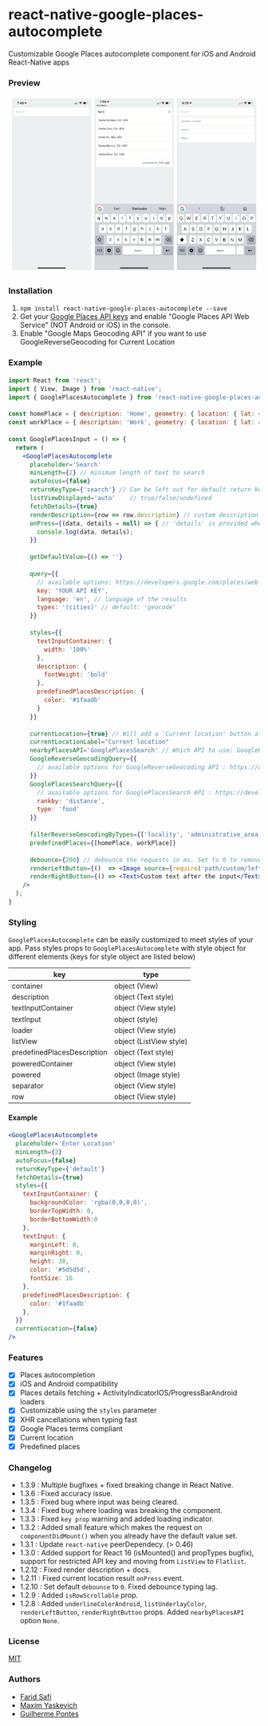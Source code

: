 # react-native-google-places-autocomplete
Customizable Google Places autocomplete component for iOS and Android React-Native apps

### Preview

![](https://raw.githubusercontent.com/FaridSafi/react-native-google-places-autocomplete/master/Assets/screenshot.png)

### Installation

1. ```npm install react-native-google-places-autocomplete --save```
2. Get your [Google Places API keys](https://developers.google.com/places/documentation/) and enable "Google Places API Web Service" (NOT Android or iOS) in the console.
3. Enable "Google Maps Geocoding API" if you want to use GoogleReverseGeocoding for Current Location

### Example

```jsx
import React from 'react';
import { View, Image } from 'react-native';
import { GooglePlacesAutocomplete } from 'react-native-google-places-autocomplete';

const homePlace = { description: 'Home', geometry: { location: { lat: 48.8152937, lng: 2.4597668 } }};
const workPlace = { description: 'Work', geometry: { location: { lat: 48.8496818, lng: 2.2940881 } }};

const GooglePlacesInput = () => {
  return (
    <GooglePlacesAutocomplete
      placeholder='Search'
      minLength={2} // minimum length of text to search
      autoFocus={false}
      returnKeyType={'search'} // Can be left out for default return key https://facebook.github.io/react-native/docs/textinput.html#returnkeytype
      listViewDisplayed='auto'    // true/false/undefined
      fetchDetails={true}
      renderDescription={row => row.description} // custom description render
      onPress={(data, details = null) => { // 'details' is provided when fetchDetails = true
        console.log(data, details);
      }}

      getDefaultValue={() => ''}

      query={{
        // available options: https://developers.google.com/places/web-service/autocomplete
        key: 'YOUR API KEY',
        language: 'en', // language of the results
        types: '(cities)' // default: 'geocode'
      }}

      styles={{
        textInputContainer: {
          width: '100%'
        },
        description: {
          fontWeight: 'bold'
        },
        predefinedPlacesDescription: {
          color: '#1faadb'
        }
      }}

      currentLocation={true} // Will add a 'Current location' button at the top of the predefined places list
      currentLocationLabel="Current location"
      nearbyPlacesAPI='GooglePlacesSearch' // Which API to use: GoogleReverseGeocoding or GooglePlacesSearch
      GoogleReverseGeocodingQuery={{
        // available options for GoogleReverseGeocoding API : https://developers.google.com/maps/documentation/geocoding/intro
      }}
      GooglePlacesSearchQuery={{
        // available options for GooglePlacesSearch API : https://developers.google.com/places/web-service/search
        rankby: 'distance',
        type: 'food'
      }}

      filterReverseGeocodingByTypes={['locality', 'administrative_area_level_3']} // filter the reverse geocoding results by types - ['locality', 'administrative_area_level_3'] if you want to display only cities
      predefinedPlaces={[homePlace, workPlace]}

      debounce={200} // debounce the requests in ms. Set to 0 to remove debounce. By default 0ms.
      renderLeftButton={()  => <Image source={require('path/custom/left-icon')} />}
      renderRightButton={() => <Text>Custom text after the input</Text>}
    />
  );
}
```


### Styling

```GooglePlacesAutocomplete``` can be easily customized to meet styles of your  app. Pass styles props to ```GooglePlacesAutocomplete``` with style object for different elements (keys for style object are listed below)

| key | type |
| ---- | ---- |
| container | object (View) |
| description | object (Text style) |
| textInputContainer | object (View style) |
| textInput | object (style) |
| loader | object (View style) |
| listView | object (ListView style) |
| predefinedPlacesDescription | object (Text style) |
| poweredContainer | object (View style) |
| powered | object (Image style) |
| separator | object (View style) |
| row | object (View style) |


#### Example


```jsx
<GooglePlacesAutocomplete
  placeholder='Enter Location'
  minLength={2}
  autoFocus={false}
  returnKeyType={'default'}
  fetchDetails={true}
  styles={{
    textInputContainer: {
      backgroundColor: 'rgba(0,0,0,0)',
      borderTopWidth: 0,
      borderBottomWidth:0
    },
    textInput: {
      marginLeft: 0,
      marginRight: 0,
      height: 38,
      color: '#5d5d5d',
      fontSize: 16
    },
    predefinedPlacesDescription: {
      color: '#1faadb'
    },
  }}
  currentLocation={false}
/>
```


### Features

- [x] Places autocompletion
- [x] iOS and Android compatibility
- [x] Places details fetching + ActivityIndicatorIOS/ProgressBarAndroid loaders
- [x] Customizable using the ```styles``` parameter
- [x] XHR cancellations when typing fast
- [x] Google Places terms compliant
- [x] Current location
- [x] Predefined places

### Changelog
- 1.3.9 : Multiple bugfixes + fixed breaking change in React Native.
- 1.3.6 : Fixed accuracy issue.
- 1.3.5 : Fixed bug where input was being cleared.
- 1.3.4 : Fixed bug where loading was breaking the component.
- 1.3.3 : Fixed `key prop` warning  and added loading indicator.
- 1.3.2 : Added small feature which makes the request on `componentDidMount()` when you
  already have the default value set.
- 1.3.1 : Update `react-native` peerDependecy. (> 0.46)
- 1.3.0 : Added support for React 16 (isMounted() and propTypes bugfix), support for restricted API key and moving from `ListView` to `Flatlist`.
- 1.2.12 : Fixed render description + docs.
- 1.2.11 : Fixed current location result `onPress` event.
- 1.2.10 : Set default `debounce` to `0`. Fixed debounce typing lag.
- 1.2.9 : Added `isRowScrollable` prop.
- 1.2.8 : Added `underlineColorAndroid`, `listUnderlayColor`, `renderLeftButton`, `renderRightButton` props. Added `nearbyPlacesAPI` option `None`.


### License

[MIT](LICENSE)

### Authors

- [Farid Safi](https://www.twitter.com/FaridSafi)
- [Maxim Yaskevich](https://www.twitter.com/mayaskme)
- [Guilherme Pontes](https://www.twitter.com/guiiipontes)
